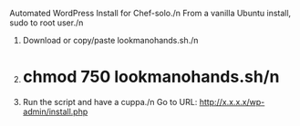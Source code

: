Automated WordPress Install for Chef-solo./n
From a vanilla Ubuntu install, sudo to root user./n
1. Download or copy/paste lookmanohands.sh./n
2. # chmod 750 lookmanohands.sh/n
3. Run the script and have a cuppa./n
Go to URL: http://x.x.x.x/wp-admin/install.php
